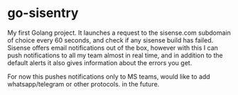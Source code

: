 # go-sisentry

My first Golang project. It launches a request to the sisense.com subdomain of choice every 60 seconds, and check if any sisense build has failed. 
Sisense offers email notifications out of the box, however with this I can push notifications to all my team almost in real time, and in addition
to the default alerts it also gives information about the errors you get.

For now this pushes notifications only to MS teams, would like to add whatsapp/telegram or other protocols. in the future.
